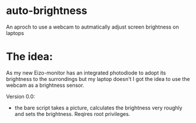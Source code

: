 auto-brightness
===============

An aproch to use a webcam to autmatically adjust screen brightness on laptops

The idea:
===============
As my new Eizo-monitor has an integrated photodiode to adopt its brightness to the surrondings but my laptop doesn't I got the idea to use the webcam as a brightness sensor.

Version 0.0:
- the bare script takes a picture, calculates the brightness very roughly and sets the brightness. Reqires root privileges. 
